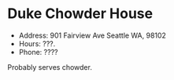 # Duke Chowder House

* Address: 901 Fairview Ave Seattle WA, 98102
* Hours: ???.
* Phone: ????

Probably serves chowder.
